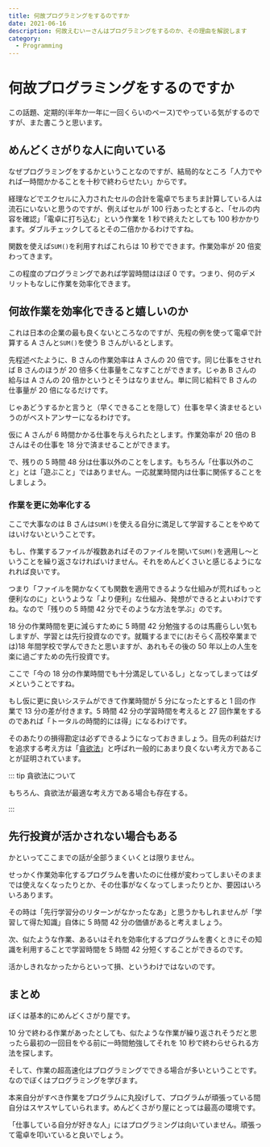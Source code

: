 ```yaml
---
title: 何故プログラミングをするのですか
date: 2021-06-16
description: 何故えむいーさんはプログラミングをするのか、その理由を解説します
category: 
  - Programming
---
```


# 何故プログラミングをするのですか

この話題、定期的(半年か一年に一回くらいのペース)でやっている気がするのですが、また書こうと思います。

## めんどくさがりな人に向いている

なぜプログラミングをするかということなのですが、結局的なところ「人力でやれば一時間かかることを十秒で終わらせたい」からです。

経理などでエクセルに入力されたセルの合計を電卓でちまちま計算している人は流石にいないと思うのですが、例えばセルが 100 行あったとすると、「セルの内容を確認」「電卓に打ち込む」という作業を 1 秒で終えたとしても 100 秒かかります。ダブルチェックしてるとその二倍かかるわけですね。

関数を使えば`SUM()`を利用すればこれらは 10 秒でできます。作業効率が 20 倍変わってきます。

この程度のプログラミングであれば学習時間はほぼ 0 です。つまり、何のデメリットもなしに作業を効率化できます。

## 何故作業を効率化できると嬉しいのか

これは日本の企業の最も良くないところなのですが、先程の例を使って電卓で計算する A さんと`SUM()`を使う B さんがいるとします。

先程述べたように、B さんの作業効率は A さんの 20 倍です。同じ仕事をさせれば B さんのほうが 20 倍多く仕事量をこなすことができます。じゃあ B さんの給与は A さんの 20 倍かというとそうはなりません。単に同じ給料で B さんの仕事量が 20 倍になるだけです。

じゃあどうするかと言うと（早くできることを隠して）仕事を早く済ませるというのがベストアンサーになるわけです。

仮に A さんが 6 時間かかる仕事を与えられたとします。作業効率が 20 倍の B さんはその仕事を 18 分で済ませることができます。

で、残りの 5 時間 48 分は仕事以外のことをします。もちろん「仕事以外のこと」とは「遊ぶこと」ではありません。一応就業時間内は仕事に関係することをしましょう。

### 作業を更に効率化する

ここで大事なのは B さんは`SUM()`を使える自分に満足して学習することをやめてはいけないということです。

もし、作業するファイルが複数あればそのファイルを開いて`SUM()`を適用し～ということを繰り返さなければいけません。それをめんどくさいと感じるようになれれば良いです。

つまり「ファイルを開かなくても関数を適用できるような仕組みが荒ればもっと便利なのに」というような「より便利」な仕組み、発想ができるとよいわけですね。なので「残りの 5 時間 42 分でそのような方法を学ぶ」のです。

18 分の作業時間を更に減らすために 5 時間 42 分勉強するのは馬鹿らしい気もしますが、学習とは先行投資なのです。就職するまでに(おそらく高校卒業までは)18 年間学校で学んできたと思いますが、あれもその後の 50 年以上の人生を楽に過ごすための先行投資です。

ここで「今の 18 分の作業時間でも十分満足しているし」となってしまってはダメということですね。

もし仮に更に良いシステムができて作業時間が 5 分になったとすると 1 回の作業で 13 分の差が付きます。5 時間 42 分の学習時間を考えると 27 回作業をするのであれば「トータルの時間的には得」になるわけです。

そのあたりの損得勘定は必ずできるようになっておきましょう。目先の利益だけを追求する考え方は「[貪欲法](https://ja.wikipedia.org/wiki/%E8%B2%AA%E6%AC%B2%E6%B3%95)」と呼ばれ一般的にあまり良くない考え方であることが証明されています。

::: tip 貪欲法について

もちろん、貪欲法が最適な考え方である場合も存在する。

:::

## 先行投資が活かされない場合もある

かといってここまでの話が全部うまくいくとは限りません。

せっかく作業効率化するプログラムを書いたのに仕様が変わってしまいそのままでは使えなくなったりとか、その仕事がなくなってしまったりとか、要因はいろいろあります。

その時は「先行学習分のリターンがなかったなあ」と思うかもしれませんが「学習して得た知識」自体に 5 時間 42 分の価値があると考えましょう。

次、似たような作業、あるいはそれを効率化するプログラムを書くときにその知識を利用することで学習時間を 5 時間 42 分短くすることができるのです。

活かしきれなかったからといって損、というわけではないのです。

## まとめ

ぼくは基本的にめんどくさがり屋です。

10 分で終わる作業があったとしても、似たような作業が繰り返されそうだと思ったら最初の一回目をやる前に一時間勉強してそれを 10 秒で終わらせられる方法を探します。

そして、作業の超高速化はプログラミングでできる場合が多いということです。なのでぼくはプログラミングを学びます。

本来自分がすべき作業をプログラムに丸投げして、プログラムが頑張っている間自分はスヤスヤしていられます。めんどくさがり屋にとっては最高の環境です。

「仕事している自分が好きな人」にはプログラミングは向いていません。頑張って電卓を叩いていると良いでしょう。


